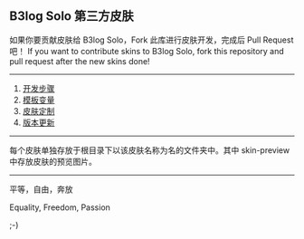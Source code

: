 B3log Solo 第三方皮肤
-------------------------------------------------------

如果你要贡献皮肤给 B3log Solo，Fork 此库进行皮肤开发，完成后 Pull Request 吧！
If you want to contribute skins to B3log Solo, fork this repository and pull request after the new skins done!

-------------------------------------------------------
1. [开发步骤](https://github.com/b3log/b3log-solo/wiki/Develop_steps)
2. [模板变量](https://github.com/b3log/b3log-solo/wiki/Template_variables)
3. [皮肤定制](https://github.com/b3log/b3log-solo/wiki/skins_custom)
4. [版本更新](https://github.com/b3log/b3log-solo/wiki/Skins_change_log)

--------------------------------------------------------------

每个皮肤单独存放于根目录下以该皮肤名称为名的文件夹中。其中 skin-preview 中存放皮肤的预览图片。

-----------------------------------------------------------------------------------------------

平等，自由，奔放

Equality, Freedom, Passion

;-)
